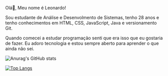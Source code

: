 Olá👋, Meu nome é Leonardo!

Sou estudante de Análise e Desenvolmento de Sistemas, tenho 28 anos e tenho conhecimentos em HTML, CSS, JavaScript, Java e versionamento Git.

Quando comecei a estudar programação senti que era isso que eu gostaria de fazer. Eu adoro tecnologia e estou sempre aberto para aprender o que ainda não sei.

![Anurag's GitHub stats](https://github-readme-stats.vercel.app/api?username=leeuudragon&show_icons=true&theme=dark)

[![Top Langs](https://github-readme-stats.vercel.app/api/top-langs/?username=leeuudragon&layout=compact&theme=dark)](https://github.com/leeuudragon/github-readme-stats)
